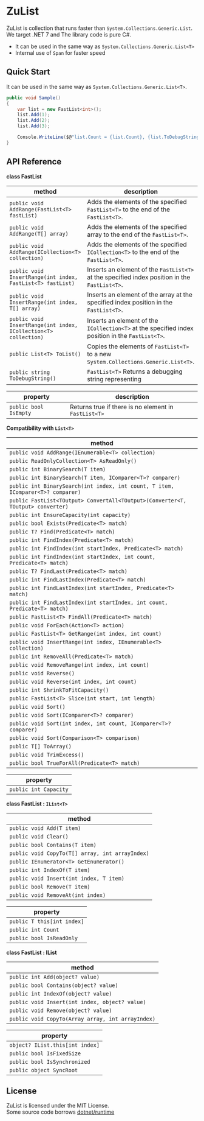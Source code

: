 # ZuList

ZuList is collection that runs faster than `System.Collections.Generic.List`.  
We target .NET 7 and The library code is pure C#.  

* It can be used in the same way as `System.Collections.Generic.List<T>`
* Internal use of `Span` for faster speed

## Quick Start

It can be used in the same way as `System.Collections.Generic.List<T>`.

```csharp
public void Sample()
{
    var list = new FastList<int>();
    list.Add(1);
    list.Add(2);
    list.Add(3);

    Console.WriteLine($@"list.Count = {list.Count}, {list.ToDebugString()}"); // list.Count = 3, [ 1, 2, 3 ]
}
```

## API Reference

**class FastList**

| method | description |
| -- | -- |
| `public void AddRange(FastList<T> fastList)` | Adds the elements of the specified `FastList<T>` to the end of the `FastList<T>`. |
| `public void AddRange(T[] array)` | Adds the elements of the specified array to the end of the `FastList<T>`. |
| `public void AddRange(ICollection<T> collection)` | Adds the elements of the specified `ICollection<T>` to the end of the `FastList<T>`. |
| `public void InsertRange(int index, FastList<T> fastList)`  | Inserts an element of the `FastList<T>` at the specified index position in the `FastList<T>`. |
| `public void InsertRange(int index, T[] array)`  | Inserts an element of the array at the specified index position in the `FastList<T>`. |
| `public void InsertRange(int index, ICollection<T> collection)`  | Inserts an element of the `ICollection<T>` at the specified index position in the `FastList<T>`. |
| `public List<T> ToList()`  | Copies the elements of `FastList<T>` to a new `System.Collections.Generic.List<T>`. |
| `public string ToDebugString()`  | `FastList<T>` Returns a debugging string representing |

| property | description |
| -- | -- |
| `public bool IsEmpty` | Returns true if there is no element in `FastList<T>` |

**Compatibility with `List<T>`**

| method |
| -- |
| `public void AddRange(IEnumerable<T> collection)` |
| `public ReadOnlyCollection<T> AsReadOnly()` |
| `public int BinarySearch(T item)` |
| `public int BinarySearch(T item, IComparer<T>? comparer)` |
| `public int BinarySearch(int index, int count, T item, IComparer<T>? comparer)` |
| `public FastList<TOutput> ConvertAll<TOutput>(Converter<T, TOutput> converter)` |
| `public int EnsureCapacity(int capacity)`  |
| `public bool Exists(Predicate<T> match)`  |
| `public T? Find(Predicate<T> match)`  |
| `public int FindIndex(Predicate<T> match)`  |
| `public int FindIndex(int startIndex, Predicate<T> match)`  |
| `public int FindIndex(int startIndex, int count, Predicate<T> match)`  |
| `public T? FindLast(Predicate<T> match)`  |
| `public int FindLastIndex(Predicate<T> match)`  |
| `public int FindLastIndex(int startIndex, Predicate<T> match)`  |
| `public int FindLastIndex(int startIndex, int count, Predicate<T> match)`  |
| `public FastList<T> FindAll(Predicate<T> match)`  |
| `public void ForEach(Action<T> action)`  |
| `public FastList<T> GetRange(int index, int count)`  |
| `public void InsertRange(int index, IEnumerable<T> collection)`  |
| `public int RemoveAll(Predicate<T> match)`  |
| `public void RemoveRange(int index, int count)`  |
| `public void Reverse()`  |
| `public void Reverse(int index, int count)`  |
| `public int ShrinkToFitCapacity()`  |
| `public FastList<T> Slice(int start, int length)`  |  
| `public void Sort()`  |
| `public void Sort(IComparer<T>? comparer)`  |
| `public void Sort(int index, int count, IComparer<T>? comparer)`  |
| `public void Sort(Comparison<T> comparison)`  |
| `public T[] ToArray()`  |
| `public void TrimExcess()`  |
| `public bool TrueForAll(Predicate<T> match)`  |

| property |
| -- |
| `public int Capacity`  |

**class FastList : `IList<T>`**

| method |
| -- |
| `public void Add(T item)` |
| `public void Clear()` |
| `public bool Contains(T item)` |
| `public void CopyTo(T[] array, int arrayIndex)` |
| `public IEnumerator<T> GetEnumerator()` |
| `public int IndexOf(T item)` |
| `public void Insert(int index, T item)` |
| `public bool Remove(T item)` |
| `public void RemoveAt(int index)` |

| property |
| -- |
| `public T this[int index]`  |
| `public int Count`  |
| `public bool IsReadOnly`  |

**class FastList : IList**

| method |
| -- |
| `public int Add(object? value)` |
| `public bool Contains(object? value)` |
| `public int IndexOf(object? value)` |
| `public void Insert(int index, object? value)` |
| `public void Remove(object? value)` |
| `public void CopyTo(Array array, int arrayIndex)` |

| property |
| -- |
| `object? IList.this[int index]`  |
| `public bool IsFixedSize`  |
| `public bool IsSynchronized`  |
| `public object SyncRoot`  |

## License

ZuList is licensed under the MIT License.  
Some source code borrows [dotnet/runtime](https://github.com/dotnet/runtime)
